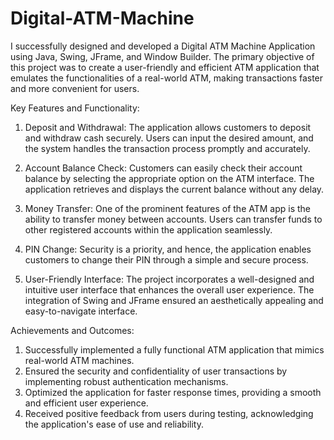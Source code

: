 # Digital-ATM-Machine
I successfully designed and developed a Digital ATM Machine Application using Java, Swing, JFrame, and Window Builder. The primary objective of this project was to create a user-friendly and efficient ATM application that emulates the functionalities of a real-world ATM, making transactions faster and more convenient for users.

Key Features and Functionality:

1. Deposit and Withdrawal: The application allows customers to deposit and withdraw cash securely. Users can input the desired amount, and the system handles the transaction process promptly and accurately.

2. Account Balance Check: Customers can easily check their account balance by selecting the appropriate option on the ATM interface. The application retrieves and displays the current balance without any delay.

3. Money Transfer: One of the prominent features of the ATM app is the ability to transfer money between accounts. Users can transfer funds to other registered accounts within the application seamlessly.

4. PIN Change: Security is a priority, and hence, the application enables customers to change their PIN through a simple and secure process.

5. User-Friendly Interface: The project incorporates a well-designed and intuitive user interface that enhances the overall user experience. The integration of Swing and JFrame ensured an aesthetically appealing and easy-to-navigate interface.

Achievements and Outcomes:

1. Successfully implemented a fully functional ATM application that mimics real-world ATM machines.
2. Ensured the security and confidentiality of user transactions by implementing robust authentication mechanisms.
3. Optimized the application for faster response times, providing a smooth and efficient user experience.
4. Received positive feedback from users during testing, acknowledging the application's ease of use and reliability.
